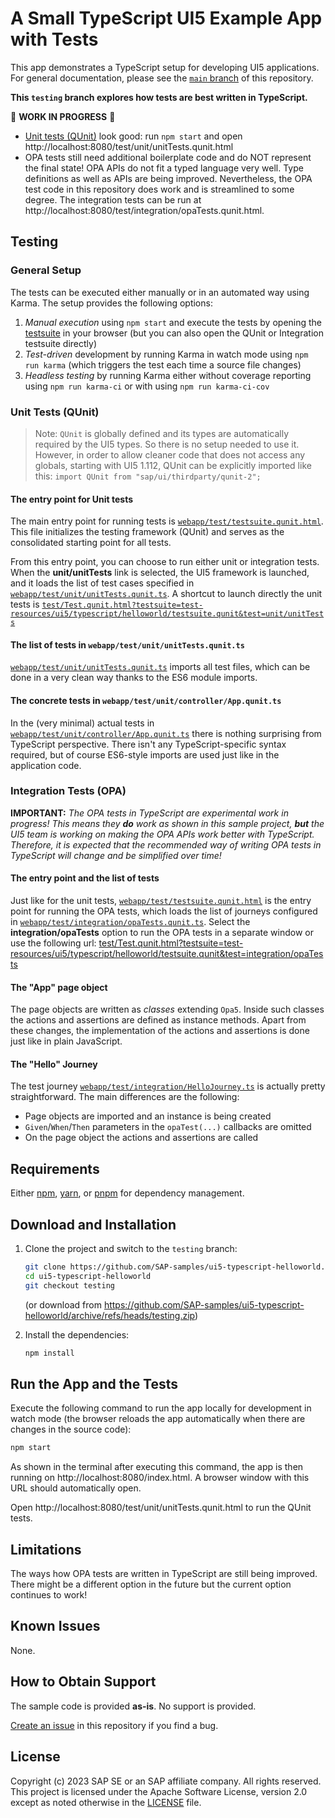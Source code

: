 # A Small TypeScript UI5 Example App with Tests

This app demonstrates a TypeScript setup for developing UI5 applications. For general documentation, please see the [`main` branch](https://github.com/SAP-samples/ui5-typescript-helloworld/tree/main) of this repository.

**This `testing` branch explores how tests are best written in TypeScript.**

:construction: **WORK IN PROGRESS** :construction:

* [Unit tests (QUnit)](./webapp/test/unit/) look good: run `npm start` and open http://localhost:8080/test/unit/unitTests.qunit.html 
* OPA tests still need additional boilerplate code and do NOT represent the final state! OPA APIs do not fit a typed language very well. Type definitions as well as APIs are being improved. Nevertheless, the OPA test code in this repository does work and is streamlined to some degree. The integration tests can be run at http://localhost:8080/test/integration/opaTests.qunit.html.

## Testing

### General Setup

The tests can be executed either manually or in an automated way using Karma. The setup provides the following options:

1. *Manual execution*  using `npm start` and execute the tests by opening the [testsuite](http://localhost:8080/test/testsuite.qunit.html) in your browser (but you can also open the QUnit or Integration testsuite directly)
2. *Test-driven* development by running Karma in watch mode using `npm run karma` (which triggers the test each time a source file changes)
3. *Headless testing* by running Karma either without coverage reporting using `npm run karma-ci` or with using `npm run karma-ci-cov`

### Unit Tests (QUnit)

> Note: `QUnit` is globally defined and its types are automatically required by the UI5 types. So there is no setup needed to use it. However, in order to allow cleaner code that does not access any globals, starting with UI5 1.112, QUnit can be explicitly imported like this: `import QUnit from "sap/ui/thirdparty/qunit-2";`

#### The entry point for Unit tests

The main entry point for running tests is [`webapp/test/testsuite.qunit.html`](webapp/test/testsuite.qunit.html). This file initializes the testing framework (QUnit) and serves as the consolidated starting point for all tests.

From this entry point, you can choose to run either unit or integration tests. When the **unit/unitTests** link is selected, the UI5 framework is launched, and it loads the list of test cases specified in [`webapp/test/unit/unitTests.qunit.ts`](webapp/test/unit/unitTests.qunit.ts). A shortcut to launch directly the unit tests is [`test/Test.qunit.html?testsuite=test-resources/ui5/typescript/helloworld/testsuite.qunit&test=unit/unitTests`](test/Test.qunit.html?testsuite=test-resources/ui5/typescript/helloworld/testsuite.qunit&test=unit/unitTests)

#### The list of tests in `webapp/test/unit/unitTests.qunit.ts`

[`webapp/test/unit/unitTests.qunit.ts`](webapp/test/unit/unitTests.qunit.ts) imports all test files, which can be done in a very clean way thanks to the ES6 module imports.

#### The concrete tests in `webapp/test/unit/controller/App.qunit.ts`

In the (very minimal) actual tests in [`webapp/test/unit/controller/App.qunit.ts`](webapp/test/unit/controller/App.qunit.ts) there is nothing surprising from TypeScript perspective. There isn't any TypeScript-specific syntax required, but of course ES6-style imports are used just like in the application code.

### Integration Tests (OPA)

**IMPORTANT:**
*The OPA tests in TypeScript are experimental work in progress! This means they **do** work as shown in this sample project, **but** the UI5 team is working on making the OPA APIs work better with TypeScript. Therefore, it is expected that the recommended way of writing OPA tests in TypeScript will change and be simplified over time!*

#### The entry point and the list of tests

Just like for the unit tests, [`webapp/test/testsuite.qunit.html`](webapp/test/testsuite.qunit.html) is the entry point for running the OPA tests, which loads the list of journeys configured in [`webapp/test/integration/opaTests.qunit.ts`](webapp/test/integration/opaTests.qunit.ts). Select the **integration/opaTests** option to run the OPA tests in a separate window or use the following url: [test/Test.qunit.html?testsuite=test-resources/ui5/typescript/helloworld/testsuite.qunit&test=integration/opaTests](test/Test.qunit.html?testsuite=test-resources/ui5/typescript/helloworld/testsuite.qunit&test=integration/opaTests)

#### The "App" page object

The page objects are written as *classes* extending `Opa5`. Inside such classes the actions and assertions are defined as instance methods. Apart from these changes, the implementation of the actions and assertions is done just like in plain JavaScript.

#### The "Hello" Journey

The test journey [`webapp/test/integration/HelloJourney.ts`](webapp/test/integration/HelloJourney.ts) is actually pretty straightforward. The main differences are the following:

* Page objects are imported and an instance is being created
* `Given`/`When`/`Then` parameters in the `opaTest(...)` callbacks are omitted
* On the page object the actions and assertions are called

## Requirements

Either [npm](https://www.npmjs.com/), [yarn](https://yarnpkg.com/), or [pnpm](https://pnpm.io/) for dependency management.

## Download and Installation

1. Clone the project and switch to the `testing` branch:

   ```sh
   git clone https://github.com/SAP-samples/ui5-typescript-helloworld.git
   cd ui5-typescript-helloworld
   git checkout testing
   ```

   (or download from https://github.com/SAP-samples/ui5-typescript-helloworld/archive/refs/heads/testing.zip)
   &nbsp;

1. Install the dependencies:

   ```sh
   npm install
   ```

## Run the App and the Tests

Execute the following command to run the app locally for development in watch mode (the browser reloads the app automatically when there are changes in the source code):

```sh
npm start
```

As shown in the terminal after executing this command, the app is then running on http://localhost:8080/index.html. A browser window with this URL should automatically open.

Open http://localhost:8080/test/unit/unitTests.qunit.html to run the QUnit tests.

## Limitations

The ways how OPA tests are written in TypeScript are still being improved. There might be a different option in the future but the current option continues to work!

## Known Issues

None.

## How to Obtain Support

The sample code is provided **as-is**. No support is provided.

[Create an issue](https://github.com/SAP-samples/ui5-typescript-helloworld/issues) in this repository if you find a bug.

## License

Copyright (c) 2023 SAP SE or an SAP affiliate company. All rights reserved.
This project is licensed under the Apache Software License, version 2.0 except as noted otherwise in the [LICENSE](LICENSE) file.
